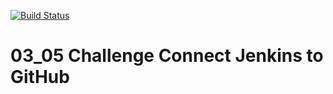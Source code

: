 [![Build Status](http://54.162.141.59:8080/buildStatus/icon?job=excercise_connect_git_jenkins&build=3)](http://34.206.238.244/job/excercise_connect_git_jenkins/3/changes)

# 03_05 Challenge Connect Jenkins to GitHub

